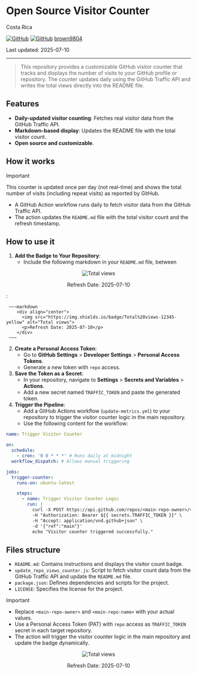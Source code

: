 # Open Source Visitor Counter

Costa Rica

[![GitHub](https://badgen.net/badge/icon/github?icon=github&label)](https://github.com)
[![GitHub](https://img.shields.io/badge/--181717?logo=github&logoColor=ffffff)](https://github.com/)
[brown9804](https://github.com/brown9804)

Last updated: 2025-07-10

----------

> This repository provides a customizable GitHub visitor counter that tracks and displays the number of visits to your GitHub profile or repository. The counter updates daily using the GitHub Traffic API and writes the total views directly into the README file.

## Features

- **Daily-updated visitor counting**: Fetches real visitor data from the GitHub Traffic API.
- **Markdown-based display**: Updates the README file with the total visitor count.
- **Open source and customizable**.

## How it works

> [!IMPORTANT]
> This counter is updated once per day (not real-time) and shows the total number of visits (including repeat visits) as reported by GitHub.

- A GitHub Action workflow runs daily to fetch visitor data from the GitHub Traffic API.
- The action updates the `README.md` file with the total visitor count and the refresh timestamp.

## How to use it

1. **Add the Badge to Your Repository**:
   - Include the following markdown in your `README.md` file, between <!-- START BADGE -->
<div align="center">
  <img src="https://img.shields.io/badge/Total%20views-611-yellow" alt="Total views">
  <p>Refresh Date: 2025-07-10</p>
</div>
<!-- END BADGE -->:

     ~~~markdown
        <div align="center">
          <img src="https://img.shields.io/badge/Total%20views-12345-yellow" alt="Total views">
          <p>Refresh Date: 2025-07-10</p>
        </div>
     ~~~

2. **Create a Personal Access Token**:
   - Go to **GitHub Settings** > **Developer Settings** > **Personal Access Tokens**.
   - Generate a new token with `repo` access.
3. **Save the Token as a Secret**:
   - In your repository, navigate to **Settings** > **Secrets and Variables** > **Actions**.
   - Add a new secret named `TRAFFIC_TOKEN` and paste the generated token.
4. **Trigger the Pipeline**:
   - Add a GitHub Actions workflow (`update-metrics.yml`) to your repository to trigger the visitor counter logic in the main repository.
   - Use the following content for the workflow:

```yaml
name: Trigger Visitor Counter

on:
  schedule:
    - cron: '0 0 * * *' # Runs daily at midnight
  workflow_dispatch: # Allows manual triggering

jobs:
  trigger-counter:
    runs-on: ubuntu-latest

    steps:
      - name: Trigger Visitor Counter Logic
        run: |
          curl -X POST https://api.github.com/repos/<main-repo-owner>/<main-repo-name>/actions/workflows/update-metrics.yml/dispatches \
          -H "Authorization: Bearer ${{ secrets.TRAFFIC_TOKEN }}" \
          -H "Accept: application/vnd.github+json" \
          -d '{"ref":"main"}'
          echo "Visitor counter triggered successfully."
```

## Files structure

- `README.md`: Contains instructions and displays the visitor count badge.
- `update_repo_views_counter.js`: Script to fetch visitor count data from the GitHub Traffic API and update the `README.md` file.
- `package.json`: Defines dependencies and scripts for the project.
- `LICENSE`: Specifies the license for the project.

> [!IMPORTANT]
>
> - Replace `<main-repo-owner>` and `<main-repo-name>` with your actual values.
> - Use a Personal Access Token (PAT) with `repo` access as `TRAFFIC_TOKEN` secret in each target repository.
> - The action will trigger the visitor counter logic in the main repository and update the badge dynamically.

<!-- START BADGE -->
<div align="center">
  <img src="https://img.shields.io/badge/Total%20views-12345-yellow" alt="Total views">
  <p>Refresh Date: 2025-07-10</p>
</div>
<!-- END BADGE -->
